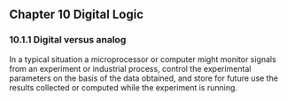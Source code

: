 
## Chapter 10 Digital Logic

### 10.1.1 Digital versus analog
In a typical situation a microprocessor or computer might monitor signals from
an experiment or industrial process, control the experimental parameters on the basis of the data obtained, and store
for future use the results collected or computed while the
experiment is running.
